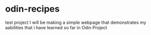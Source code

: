 # odin-recipes
test project
I will be making a simple webpage that demonstrates my aabilities that i have learned so far in Odin Project
